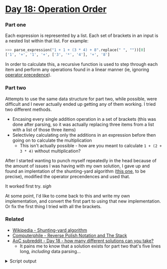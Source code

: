 # [Day 18: Operation Order](https://adventofcode.com/2020/day/18)

### Part one

Each expression is represented by a list. Each set of brackets in an input is a nested list within that list. For example:

```py
>>> parse_expression("1 + 1 + (3 * 4) + 8".replace(" ", ""))[0]
['1', '+', '1', '+', ['3', '*', '4'], '+', '8']
```

In order to calculate this, a recursive function is used to step through each item and perform any operations found in a linear manner (ie, ignoring [operator precedence](https://en.wikipedia.org/wiki/Order_of_operations)).

### Part two

Attempts to use the same data structure for part two, while possible, were difficult and I never actually ended up getting any of them working. I tried two different methods.

* Encasing every single addition operation in a set of brackets (this was done after parsing, so it was actually replacing three items from a list with a list of those three items)
* Selectivley calculating only the additions in an expression before then going on to calculate the multiplication
  * This isn't actually possible - how are you meant to calculate `1 + (2 + 3 * 4)` without multiplication?

After I started wanting to punch myself repeatedly in the head because of the amount of issues I was having with my own solution, I gave up and found an implentation of the shunting-yard algorithm ([this one](http://www.martinbroadhurst.com/shunting-yard-algorithm-in-python.html), to be precise), modified the operator precendences and used that.

It worked first try. *sigh*

At some point, I'd like to come back to this and write my own implementation, and convert the first part to using that new implementation. Or fix the first thing I tried with all the brackets.

### Related

* [Wikipedia - Shunting-yard algorithm](https://en.wikipedia.org/wiki/Shunting-yard_algorithm)
* [Computerphile - Reverse Polish Notation and The Stack](https://www.youtube.com/watch?v=7ha78yWRDlE)
* [AoC subreddit - Day 18 - how many different solutions can you take?](https://www.reddit.com/r/adventofcode/comments/kfor25/2020_day_18_how_many_different_approaches_can_you/)
  * It pains me to know that a solution exists for part two that's five lines long, *including* data parsing...

<details><summary>Script output</summary>

```
❯ python .\python\
AoC 2020: day 18 - Operation Order
Python 3.8.5

Test cases
1.1 pass
1.2 pass
1.3 pass
1.4 pass
1.5 pass
1.6 pass
2.1 pass
2.2 pass
2.3 pass
2.4 pass
2.5 pass
2.6 pass

Answers
Part 1: 18213007238947
Part 2: 388966573054664
```

</details>
